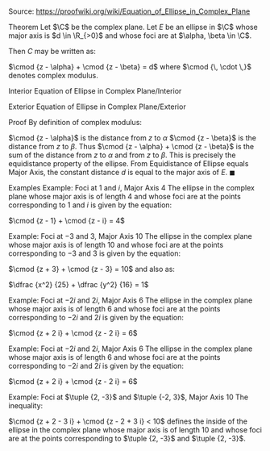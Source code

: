 # 

Source: https://proofwiki.org/wiki/Equation_of_Ellipse_in_Complex_Plane



Theorem
Let $\C$ be the complex plane.
Let $E$ be an ellipse in $\C$ whose major axis is $d \in \R_{>0}$ and whose foci are at $\alpha, \beta \in \C$.

Then $C$ may be written as:

$\cmod {z - \alpha} + \cmod {z - \beta} = d$
where $\cmod {\, \cdot \,}$ denotes complex modulus.


Interior
Equation of Ellipse in Complex Plane/Interior

Exterior
Equation of Ellipse in Complex Plane/Exterior

Proof
By definition of complex modulus:

$\cmod {z - \alpha}$ is the distance from $z$ to $\alpha$
$\cmod {z - \beta}$ is the distance from $z$ to $\beta$.
Thus $\cmod {z - \alpha} + \cmod {z - \beta}$ is the sum of the distance from $z$ to $\alpha$ and from $z$ to $\beta$.
This is precisely the equidistance property of the ellipse.
From Equidistance of Ellipse equals Major Axis, the constant distance $d$ is equal to the major axis of $E$.
$\blacksquare$


Examples
Example: Foci at $1$ and $i$, Major Axis $4$
The ellipse in the complex plane whose major axis is of length $4$ and whose foci are at the points corresponding to $1$ and $i$ is given by the equation:

$\cmod {z - 1} + \cmod {z - i} = 4$


Example: Foci at $-3$ and $3$, Major Axis $10$
The ellipse in the complex plane whose major axis is of length $10$ and whose foci are at the points corresponding to $-3$ and $3$ is given by the equation:

$\cmod {z + 3} + \cmod {z - 3} = 10$
and also as:

$\dfrac {x^2} {25} + \dfrac {y^2} {16} = 1$


Example: Foci at $-2 i$ and $2 i$, Major Axis $6$
The ellipse in the complex plane whose major axis is of length $6$ and whose foci are at the points corresponding to $-2 i$ and $2 i$ is given by the equation:

$\cmod {z + 2 i} + \cmod {z - 2 i} = 6$


Example: Foci at $-2 i$ and $2 i$, Major Axis $6$
The ellipse in the complex plane whose major axis is of length $6$ and whose foci are at the points corresponding to $-2 i$ and $2 i$ is given by the equation:

$\cmod {z + 2 i} + \cmod {z - 2 i} = 6$


Example: Foci at $\tuple {2, -3}$ and $\tuple {-2, 3}$, Major Axis $10$
The inequality:

$\cmod {z + 2 - 3 i} + \cmod {z - 2 + 3 i} < 10$
defines the inside of the ellipse in the complex plane whose major axis is of length $10$ and whose foci are at the points corresponding to $\tuple {2, -3}$ and $\tuple {2, -3}$.





